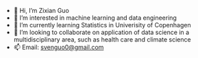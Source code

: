 - 👋 Hi, I’m Zixian Guo
- 👀 I’m interested in machine learning and data engineering
- 🌱 I’m currently learning Statistics in Univerisity of Copenhagen
- 💞️ I’m looking to collaborate on application of data science in a multidisciplinary area, such as health care and climate science
- 📫 Email: svenguo0@gmail.com

<!---
ClariSMoon/ClariSMoon is a ✨ special ✨ repository because its `README.md` (this file) appears on your GitHub profile.
You can click the Preview link to take a look at your changes.
--->
